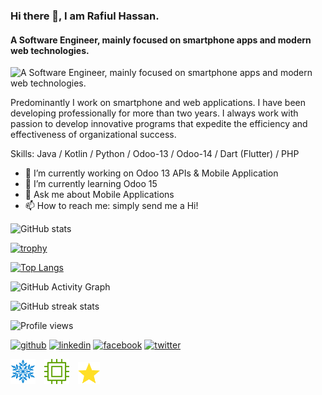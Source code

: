 ### Hi there 👋, I am Rafiul Hassan.
#### A Software Engineer, mainly focused on smartphone apps and modern web technologies.
![A Software Engineer, mainly focused on smartphone apps and modern web technologies.](https://img.freepik.com/free-vector/coding-system-banner_87720-2994.jpg?size=626&ext=jpg)

Predominantly I work on smartphone and web applications. I have been developing professionally for more than two years. I always work with passion to develop innovative programs that expedite the efficiency and effectiveness of organizational success.

Skills: Java / Kotlin / Python / Odoo-13 / Odoo-14 / Dart (Flutter) / PHP

- 🔭 I’m currently working on Odoo 13 APIs & Mobile Application 
- 🌱 I’m currently learning Odoo 15 
- 💬 Ask me about Mobile Applications 
- 📫 How to reach me: simply send me a Hi! 

![GitHub stats](https://github-readme-stats.vercel.app/api?username=rafiulhassan007&show_icons=true&theme=cobalt)

[![trophy](https://github-profile-trophy.vercel.app/?username=rafiulhassan007)](https://github.com/ryo-ma/github-profile-trophy)

[![Top Langs](https://github-readme-stats.vercel.app/api/top-langs/?username=rafiulhassan007)](https://github.com/anuraghazra/github-readme-stats)

![GitHub Activity Graph](https://activity-graph.herokuapp.com/graph?username=rafiulhassan007)  

![GitHub streak stats](https://github-readme-streak-stats.herokuapp.com/?user=rafiulhassan007)  

![Profile views](https://gpvc.arturio.dev/rafiulhassan007)  

[<img src='https://cdn.jsdelivr.net/npm/simple-icons@3.0.1/icons/github.svg' alt='github' height='40'>](https://github.com/rafiulhassan007)  [<img src='https://cdn.jsdelivr.net/npm/simple-icons@3.0.1/icons/linkedin.svg' alt='linkedin' height='40'>](https://www.linkedin.com/in/md-rafiul-hassan-007/)  [<img src='https://cdn.jsdelivr.net/npm/simple-icons@3.0.1/icons/facebook.svg' alt='facebook' height='40'>](https://www.facebook.com/rrafiulhassan007)  [<img src='https://cdn.jsdelivr.net/npm/simple-icons@3.0.1/icons/twitter.svg' alt='twitter' height='40'>](https://twitter.com/RRafiul)  

<a href='https://archiveprogram.github.com/'><img src='https://raw.githubusercontent.com/acervenky/animated-github-badges/master/assets/acbadge.gif' width='40' height='40'></a> <a href='https://docs.github.com/en/developers'><img src='https://raw.githubusercontent.com/acervenky/animated-github-badges/master/assets/devbadge.gif' width='40' height='40'></a> <a href='https://stars.github.com/'><img src='https://raw.githubusercontent.com/acervenky/animated-github-badges/master/assets/starbadge.gif' width='35' height='35'></a> 

